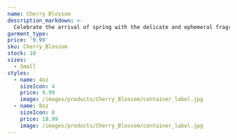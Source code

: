 ```yaml
---
name: Cherry Blossom
description_markdown: >-
  Celebrate the arrival of spring with the delicate and ephemeral fragrance of cherry blossoms, filling your space with the beauty of a blossoming garden.
garment_type:
price: '9.99'
sku: Cherry_Blossom
stock: 10
sizes:
  - Small
styles:
  - name: 4oz
    sizeIcon: 4
    price: 9.99
    image: /images/products/Cherry_Blossom/container_label.jpg
  - name: 8oz
    sizeIcon: 8
    price: 18.99
    image: /images/products/Cherry_Blossom/container_label.jpg
---
```

